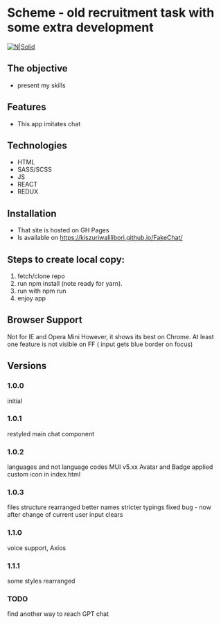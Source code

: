 # Scheme - old recruitment task with some extra development

[![N|Solid](https://cldup.com/dTxpPi9lDf.thumb.png)](https://nodesource.com/products/nsolid)

## The objective

-   present my skills

## Features

-   This app imitates chat

## Technologies

-   HTML
-   SASS/SCSS
-   JS
-   REACT
-   REDUX

## Installation

-   That site is hosted on GH Pages
-   Is available on https://kiszuriwalilibori.github.io/FakeChat/

## Steps to create local copy:

1. fetch/clone repo
2. run npm install (note ready for yarn).
3. run with npm run
4. enjoy app

## Browser Support

Not for IE and Opera Mini
However, it shows its best on Chrome. At least one feature is not visible on FF ( input gets blue border on focus)

## Versions

### 1.0.0

initial

### 1.0.1

restyled main chat component

### 1.0.2

languages and not language codes
MUI v5.xx
Avatar and Badge applied
custom icon in index.html

### 1.0.3

files structure rearranged
better names
stricter typings
fixed bug - now after change of current user input clears

### 1.1.0

voice support, Axios

### 1.1.1

some styles rearranged

### TODO

find another way to reach GPT chat
